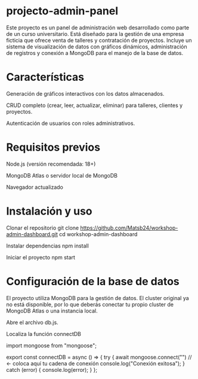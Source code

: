 # projecto-admin-panel
Este proyecto es un panel de administración web desarrollado como parte de un curso universitario. Está diseñado para la gestión de una empresa ficticia que ofrece venta de talleres y contratación de proyectos. Incluye un sistema de visualización de datos con gráficos dinámicos, administración de registros y conexión a MongoDB para el manejo de la base de datos.

# Características

  Generación de gráficos interactivos con los datos almacenados.
  
  CRUD completo (crear, leer, actualizar, eliminar) para talleres, clientes y proyectos.
  
  Autenticación de usuarios con roles administrativos.

# Requisitos previos

  Node.js (versión recomendada: 18+)
  
  MongoDB Atlas o servidor local de MongoDB
  
  Navegador actualizado

# Instalación y uso
  Clonar el repositorio
  git clone https://github.com/Matsb24/workshop-admin-dashboard.git
  cd workshop-admin-dashboard
  
  Instalar dependencias
  npm install
  
  Iniciar el proyecto
  npm start
  
# Configuración de la base de datos
El proyecto utiliza MongoDB para la gestión de datos.
El cluster original ya no está disponible, por lo que deberás conectar tu propio cluster de MongoDB Atlas o una instancia local.

Abre el archivo db.js.

Localiza la función connectDB

import mongoose from "mongoose";

export const connectDB = async () => {
    try {
        await mongoose.connect("") // ← coloca aquí tu cadena de conexión
        console.log("Conexión exitosa");
    } catch (error) {
        console.log(error);
    }
};
